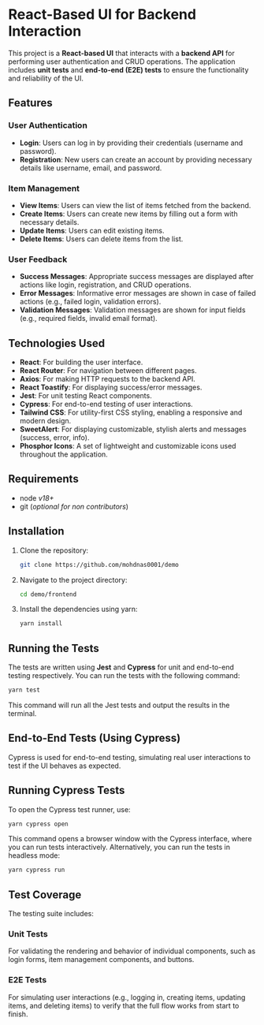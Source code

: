 # React-Based UI for Backend Interaction

This project is a **React-based UI** that interacts with a **backend API** for performing user authentication and CRUD operations. The application includes **unit tests** and **end-to-end (E2E) tests** to ensure the functionality and reliability of the UI.

## Features

### User Authentication
- **Login**: Users can log in by providing their credentials (username and password).
- **Registration**: New users can create an account by providing necessary details like username, email, and password.

### Item Management
- **View Items**: Users can view the list of items fetched from the backend.
- **Create Items**: Users can create new items by filling out a form with necessary details.
- **Update Items**: Users can edit existing items.
- **Delete Items**: Users can delete items from the list.

### User Feedback
- **Success Messages**: Appropriate success messages are displayed after actions like login, registration, and CRUD operations.
- **Error Messages**: Informative error messages are shown in case of failed actions (e.g., failed login, validation errors).
- **Validation Messages**: Validation messages are shown for input fields (e.g., required fields, invalid email format).

## Technologies Used

- **React**: For building the user interface.
- **React Router**: For navigation between different pages.
- **Axios**: For making HTTP requests to the backend API.
- **React Toastify**: For displaying success/error messages.
- **Jest**: For unit testing React components.
- **Cypress**: For end-to-end testing of user interactions.
- **Tailwind CSS**: For utility-first CSS styling, enabling a responsive and modern design.
- **SweetAlert**: For displaying customizable, stylish alerts and messages (success, error, info).
- **Phosphor Icons**: A set of lightweight and customizable icons used throughout the application.

## Requirements
- node _v18+_
- git (_optional for non contributors_)

## Installation

1. Clone the repository:
    ```bash
    git clone https://github.com/mohdnas0001/demo
    ```

2. Navigate to the project directory:
    ```bash
    cd demo/frontend
    ```

3. Install the dependencies using yarn:
    ```bash
    yarn install
    ```

## Running the Tests

The tests are written using **Jest** and **Cypress** for unit and end-to-end testing respectively. You can run the tests with the following command:

```bash
yarn test
```
This command will run all the Jest tests and output the results in the terminal.

## End-to-End Tests (Using Cypress)
Cypress is used for end-to-end testing, simulating real user interactions to test if the UI behaves as expected.

## Running Cypress Tests
To open the Cypress test runner, use:

```bash
yarn cypress open
```

This command opens a browser window with the Cypress interface, where you can run tests interactively. Alternatively, you can run the tests in headless mode:

```bash
yarn cypress run
```
## Test Coverage
The testing suite includes:

### Unit Tests
For validating the rendering and behavior of individual components, such as login forms, item management components, and buttons.

### E2E Tests
For simulating user interactions (e.g., logging in, creating items, updating items, and deleting items) to verify that the full flow works from start to finish.




